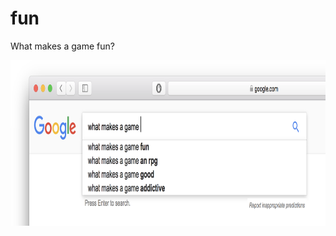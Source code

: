 # fun
What makes a game fun?

<img src="fun@2x.png?raw=true" width="888" height="265" title="What makes a game fun?">  
